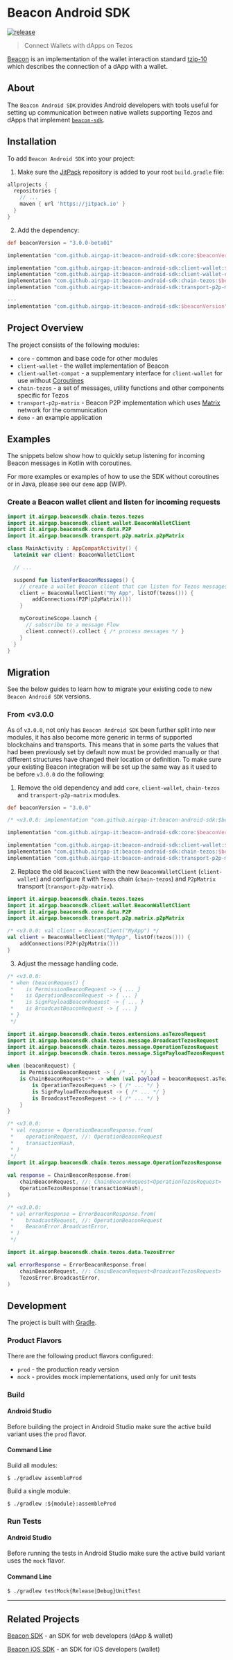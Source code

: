 # Beacon Android SDK

[![release](https://img.shields.io/jitpack/v/github/airgap-it/beacon-android-sdk)](https://jitpack.io/#airgap-it/beacon-android-sdk)

> Connect Wallets with dApps on Tezos

[Beacon](https://walletbeacon.io) is an implementation of the wallet interaction standard [tzip-10](https://gitlab.com/tzip/tzip/blob/master/proposals/tzip-10/tzip-10.md) which describes the connection of a dApp with a wallet.

## About

The `Beacon Android SDK` provides Android developers with tools useful for setting up communication between native wallets supporting Tezos and dApps that implement [`beacon-sdk`](https://github.com/airgap-it/beacon-sdk).

## Installation

To add `Beacon Android SDK` into your project:

  1. Make sure the [JitPack](https://jitpack.io/) repository is added to your root `build.gradle` file:
  ```groovy
  allprojects {
    repositories {
      // ...
      maven { url 'https://jitpack.io' }
    }
  }
  ```

  2. Add the dependency:
  ```groovy
  def beaconVersion = "3.0.0-beta01"

  implementation "com.github.airgap-it:beacon-android-sdk:core:$beaconVersion" // core, **required**

  implementation "com.github.airgap-it:beacon-android-sdk:client-wallet:$beaconVersion" // client-wallet, optional
  implementation "com.github.airgap-it:beacon-android-sdk:client-wallet-compat:$beaconVersion" // client-wallet-compat, optional
  implementation "com.github.airgap-it:beacon-android-sdk:chain-tezos:$beaconVersion" // chain-tezos, optional
  implementation "com.github.airgap-it:beacon-android-sdk:transport-p2p-matrix:$beaconVersion" // chain-tezos, optional
  
  ---
  implementation "com.github.airgap-it:beacon-android-sdk:$beaconVersion" // alternatively, all modules
  ```

<!-- TODO: ## Documentation -->

## Project Overview

The project consists of the following modules:

- `core` - common and base code for other modules
- `client-wallet` - the wallet implementation of Beacon
- `client-wallet-compat` - a supplementary interface for `client-wallet` for use without [Coroutines](https://kotlinlang.org/docs/coroutines-overview.html)
- `chain-tezos` - a set of messages, utility functions and other components specific for Tezos
- `transport-p2p-matrix` - Beacon P2P implementation which uses [Matrix](https://matrix.org/) network for the communication
- `demo` - an example application

## Examples

The snippets below show how to quickly setup listening for incoming Beacon messages in Kotlin with coroutines. 

For more examples or examples of how to use the SDK without coroutines or in Java, please see our `demo` app (WIP).

### Create a Beacon wallet client and listen for incoming requests

```kotlin
import it.airgap.beaconsdk.chain.tezos.tezos
import it.airgap.beaconsdk.client.wallet.BeaconWalletClient
import it.airgap.beaconsdk.core.data.P2P
import it.airgap.beaconsdk.transport.p2p.matrix.p2pMatrix

class MainActivity : AppCompatActivity() {
  lateinit var client: BeaconWalletClient

  // ...

  suspend fun listenForBeaconMessages() {
    // create a wallet Beacon client that can listen for Tezos messages via Matrix network 
    client = BeaconWalletClient("My App", listOf(tezos())) { 
        addConnections(P2P(p2pMatrix()))
    }

    myCoroutineScope.launch {
      // subscribe to a message Flow
      client.connect().collect { /* process messages */ }
    }
  }
}
```

## Migration

See the below guides to learn how to migrate your existing code to new `Beacon Android SDK` versions.

### From <v3.0.0

As of `v3.0.0`, not only has `Beacon Android SDK` been further split into new modules, it has also become more generic in terms of supported blockchains and transports.
This means that in some parts the values that had been previously set by default now must be provided manually or that different structures have changed their location or definition.
To make sure your existing Beacon integration will be set up the same way as it used to be before `v3.0.0` do the following:

1. Remove the old dependency and add `core`, `client-wallet`, `chain-tezos` and `transport-p2p-matrix` modules.

```groovy
def beaconVersion = "3.0.0"

/* <v3.0.0: implementation "com.github.airgap-it:beacon-android-sdk:$beaconVersion" */

implementation "com.github.airgap-it:beacon-android-sdk:core:$beaconVersion"

implementation "com.github.airgap-it:beacon-android-sdk:client-wallet:$beaconVersion"
implementation "com.github.airgap-it:beacon-android-sdk:chain-tezos:$beaconVersion"
implementation "com.github.airgap-it:beacon-android-sdk:transport-p2p-matrix:$beaconVersion"
```

2. Replace the old `BeaconClient` with the new `BeaconWalletClient` (`client-wallet`) and configure it with `Tezos` chain (`chain-tezos`) and `P2pMatrix` transport (`transport-p2p-matrix`).
```kotlin
import it.airgap.beaconsdk.chain.tezos.tezos
import it.airgap.beaconsdk.client.wallet.BeaconWalletClient
import it.airgap.beaconsdk.core.data.P2P
import it.airgap.beaconsdk.transport.p2p.matrix.p2pMatrix

/* <v3.0.0: val client = BeaconClient("MyApp") */
val client = BeaconWalletClient("MyApp", listOf(tezos())) { 
    addConnections(P2P(p2pMatrix())) 
}
```

3. Adjust the message handling code.
```kotlin
/* <v3.0.0:
 * when (beaconRequest) {
 *    is PermissionBeaconRequest -> { ... }
 *    is OperationBeaconRequest -> { ... }
 *    is SignPayloadBeaconRequest -> { ... }
 *    is BroadcastBeaconRequest -> { ... } 
 * }
 */

import it.airgap.beaconsdk.chain.tezos.extensions.asTezosRequest
import it.airgap.beaconsdk.chain.tezos.message.BroadcastTezosRequest
import it.airgap.beaconsdk.chain.tezos.message.OperationTezosRequest
import it.airgap.beaconsdk.chain.tezos.message.SignPayloadTezosRequest

when (beaconRequest) {
    is PermissionBeaconRequest -> { /* ... */ }
    is ChainBeaconRequest<*> -> when (val payload = beaconRequest.asTezosRequest().payload) {
        is OperationTezosRequest -> { /* ... */ }
        is SignPayloadTezosRequest -> { /* ... */ }
        is BroadcastTezosRequest -> { /* ... */ }
    }
}
```

```kotlin
/* <v3.0.0:
 * val response = OperationBeaconResponse.from(
 *    operationRequest, //: OperationBeaconRequest 
 *    transactionHash,
 * ) 
 */
import it.airgap.beaconsdk.chain.tezos.message.OperationTezosResponse
        
val response = ChainBeaconResponse.from(
    chainBeaconRequest, //: ChainBeaconRequest<OperationTezosRequest> 
    OperationTezosResponse(transactionHash),
)
```
```kotlin
/* <v3.0.0:
 * val errorResponse = ErrorBeaconResponse.from(
 *    broadcastRequest, //: OperationBeaconRequest 
 *    BeaconError.BroadcastError,
 * ) 
 */

import it.airgap.beaconsdk.chain.tezos.data.TezosError

val errorResponse = ErrorBeaconResponse.from(
    chainBeaconRequest, //: ChainBeaconRequest<BroadcastTezosRequest> 
    TezosError.BroadcastError,
)
```

## Development

The project is built with [Gradle](https://gradle.org/).


### Product Flavors
There are the following product flavors configured:

- `prod` - the production ready version
- `mock` - provides mock implementations, used only for unit tests

### Build

#### Android Studio

Before building the project in Android Studio make sure the active build variant uses the `prod` flavor.

#### Command Line

Build all modules:
```
$ ./gradlew assembleProd
```

Build a single module:
```
$ ./gradlew :${module}:assembleProd
```

### Run Tests

#### Android Studio

Before running the tests in Android Studio make sure the active build variant uses the `mock` flavor.

#### Command Line

```
$ ./gradlew testMock{Release|Debug}UnitTest
```

---
## Related Projects

[Beacon SDK](https://github.com/airgap-it/beacon-sdk) - an SDK for web developers (dApp & wallet)

[Beacon iOS SDK](https://github.com/airgap-it/beacon-ios-sdk) - an SDK for iOS developers (wallet)
